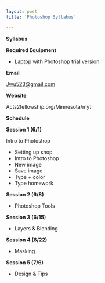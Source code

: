 ```yaml
---
layout: post
title: 'Photoshop Syllabus'

---
```


**Syllabus**

**Required Equipment**

- Laptop with Photoshop trial version

**Email**

Jwu523@gmail.com

**Website**

Acts2fellowship.org/Minnesota/myt

**Schedule**

**Session 1 (6/1)**

Intro to Photoshop

- Setting up shop
- Intro to Photoshop
- New image
- Save image
- Type + color
- Type homework

**Session 2 (6/8)**

- Photoshop Tools

**Session 3 (6/15)**

- Layers &amp; Blending

**Session 4 (6/22)**

- Masking

**Session 5 (7/6)**

- Design &amp; Tips